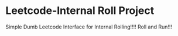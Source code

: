 # Leetcode-Internal Roll Project
Simple Dumb Leetcode Interface for Internal Rolling!!!!
Roll and Run!!!
